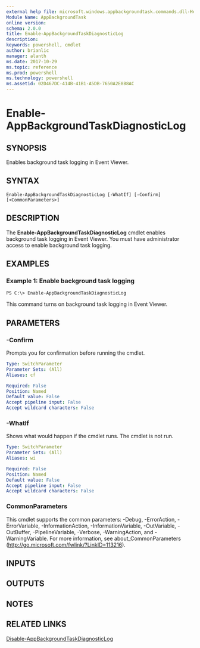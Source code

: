 ```yaml
---
external help file: microsoft.windows.appbackgroundtask.commands.dll-Help.xml
Module Name: AppBackgroundTask
online version: 
schema: 2.0.0
title: Enable-AppBackgroundTaskDiagnosticLog
description: 
keywords: powershell, cmdlet
author: brianlic
manager: alanth
ms.date: 2017-10-29
ms.topic: reference
ms.prod: powershell
ms.technology: powershell
ms.assetid: 02D467DC-414B-41B1-A5DB-7650A2E8B8AC
---
```


# Enable-AppBackgroundTaskDiagnosticLog

## SYNOPSIS
Enables background task logging in Event Viewer.

## SYNTAX

```
Enable-AppBackgroundTaskDiagnosticLog [-WhatIf] [-Confirm] [<CommonParameters>]
```

## DESCRIPTION
The **Enable-AppBackgroundTaskDiagnosticLog** cmdlet enables background task logging in Event Viewer.
You must have administrator access to enable background task logging.

## EXAMPLES

### Example 1: Enable background task logging
```
PS C:\> Enable-AppBackgroundTaskDiagnosticLog
```

This command turns on background task logging in Event Viewer.

## PARAMETERS

### -Confirm
Prompts you for confirmation before running the cmdlet.

```yaml
Type: SwitchParameter
Parameter Sets: (All)
Aliases: cf

Required: False
Position: Named
Default value: False
Accept pipeline input: False
Accept wildcard characters: False
```

### -WhatIf
Shows what would happen if the cmdlet runs.
The cmdlet is not run.

```yaml
Type: SwitchParameter
Parameter Sets: (All)
Aliases: wi

Required: False
Position: Named
Default value: False
Accept pipeline input: False
Accept wildcard characters: False
```

### CommonParameters
This cmdlet supports the common parameters: -Debug, -ErrorAction, -ErrorVariable, -InformationAction, -InformationVariable, -OutVariable, -OutBuffer, -PipelineVariable, -Verbose, -WarningAction, and -WarningVariable. For more information, see about_CommonParameters (http://go.microsoft.com/fwlink/?LinkID=113216).

## INPUTS

## OUTPUTS

## NOTES

## RELATED LINKS

[Disable-AppBackgroundTaskDiagnosticLog](./Disable-AppBackgroundTaskDiagnosticLog.md)

